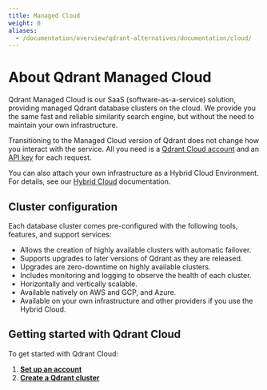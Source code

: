 ```yaml
---
title: Managed Cloud
weight: 8
aliases:
  - /documentation/overview/qdrant-alternatives/documentation/cloud/
---
```


# About Qdrant Managed Cloud

Qdrant Managed Cloud is our SaaS (software-as-a-service) solution, providing managed Qdrant database clusters on the cloud. We provide you the same fast and reliable similarity search engine, but without the need to maintain your own infrastructure.

Transitioning to the Managed Cloud version of Qdrant does not change how you interact with the service. All you need is a [Qdrant Cloud account](https://qdrant.to/cloud/) and an [API key](/documentation/cloud/authentication/) for each request.

You can also attach your own infrastructure as a Hybrid Cloud Environment. For details, see our [Hybrid Cloud](/documentation/hybrid-cloud/) documentation.

## Cluster configuration

Each database cluster comes pre-configured with the following tools, features, and support services:

- Allows the creation of highly available clusters with automatic failover.
- Supports upgrades to later versions of Qdrant as they are released.
- Upgrades are zero-downtime on highly available clusters.
- Includes monitoring and logging to observe the health of each cluster.
- Horizontally and vertically scalable.
- Available natively on AWS and GCP, and Azure. 
- Available on your own infrastructure and other providers if you use the Hybrid Cloud.

## Getting started with Qdrant Cloud

To get started with Qdrant Cloud:

1. [**Set up an account**](/documentation/cloud/qdrant-cloud-setup/)
2. [**Create a Qdrant cluster**](/documentation/cloud/create-cluster/)

